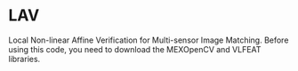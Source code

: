 # LAV
Local Non-linear Affine Verification for Multi-sensor Image Matching.
Before using this code, you need to download the MEXOpenCV and VLFEAT libraries.
